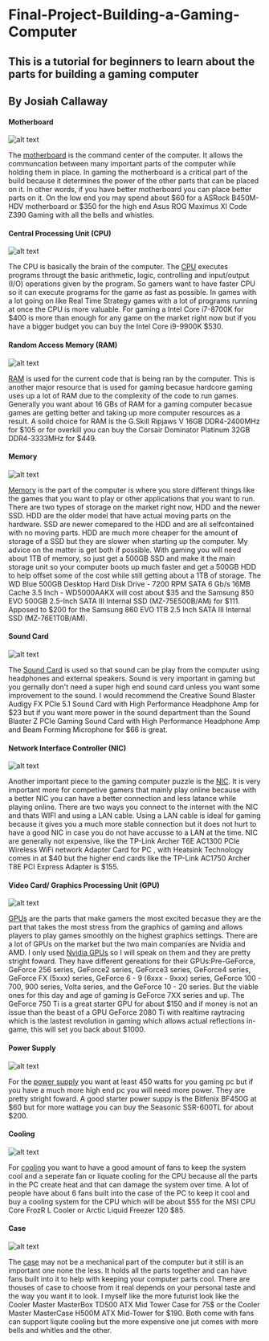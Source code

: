 # Final-Project-Building-a-Gaming-Computer

## This is a tutorial for beginners to learn about the parts for building a gaming computer
## By Josiah Callaway


#### Motherboard
![alt text](https://images-na.ssl-images-amazon.com/images/I/51jOljMbc%2BL._SL500_AC_SS350_.jpg)

   The [motherboard](https://whatis.techtarget.com/definition/motherboard) is the command center of the computer. It allows the communcation between many important parts of the computer while holding them in place. In gaming the motherboard is a critical part of the build because it determines the power of the other parts that can be placed on it. In other words, if you have better motherboard you can place better parts on it. On the low end you may spend about $60 for a ASRock B450M-HDV motherboard or $350 for the high end Asus ROG Maximus XI Code Z390 Gaming with all the bells and whistles.

#### Central Processing Unit (CPU)
![alt text](https://www.howtogeek.com/wp-content/uploads/2018/10/xcpu_lede.png.pagespeed.gp+jp+jw+pj+ws+js+rj+rp+rw+ri+cp+md.ic.YnbrmCDUPp.jpg)

   The CPU is basically the brain of the computer. The [CPU](https://en.wikipedia.org/wiki/Central_processing_unit) executes programs througt the basic arithmetic, logic, controlling and input/output (I/O) operations given by the program. So gamers want to have faster CPU so it can execute programs for the game as fast as possible. In games with a lot going on like Real Time Strategy games with a lot of programs running at once the CPU is more valuable. For gaming a Intel Core i7-8700K for $400 is more than enough for any game on the market right now but if you have a bigger budget you can buy the Intel Core i9-9900K $530.
  
#### Random Access Memory (RAM)
![alt text](https://www.extremetech.com/wp-content/uploads/2016/02/DRAM-Feature-640x354.jpg)

   [RAM](https://www.lifewire.com/what-is-random-access-memory-ram-2618159) is used for the current code that is being ran by the computer. This is another major resource that is used for gaming becasue hardcore gaming uses up a lot of RAM due to the complexity of the code to run games. Generally you want about 16 GBs of RAM for a gaming computer becasue games are getting better and taking up more computer resources as a result. A soild choice for RAM is the G.Skill Ripjaws V 16GB DDR4-2400MHz for $105 or for overkill you can buy the Corsair Dominator Platinum 32GB DDR4-3333MHz for $449.

#### Memory
![alt text](https://steemitimages.com/DQmc6gFiYD3ZjXh8DggSwJwdbvfG4gdv2joazgcJ3dccVLs/ssd-hdd.jpg)

   [Memory](https://en.wikipedia.org/wiki/Computer_memory) is the part of the computer is where you store different things like the games that you want to play or other applications that you want to run. There are two types of storage on the market right now, HDD and the newer SSD. HDD are the older model that have actual moving parts on the hardware. SSD are newer comepared to the HDD and are all selfcontained with no moving parts. HDD are much more cheaper for the amount of storage of a SSD but they are slower when starting up the computer. My advice on the matter is get both if possible. With gaming you will need about 1TB of memory, so just get a 500GB SSD and make it the main storage unit so your computer boots up much faster and get a 500GB HDD to help offset some of the cost while still getting about a 1TB of storage. The WD Blue 500GB Desktop Hard Disk Drive - 7200 RPM SATA 6 Gb/s 16MB Cache 3.5 Inch - WD5000AAKX will cost about $35 and the Samsung 850 EVO 500GB 2.5-Inch SATA III Internal SSD (MZ-75E500B/AM) for $111. Apposed to $200 for the Samsung 860 EVO 1TB 2.5 Inch SATA III Internal SSD (MZ-76E1T0B/AM).
  
#### Sound Card
![alt text](https://images-na.ssl-images-amazon.com/images/I/412gA4XY27L._SL500_AC_SS350_.jpg)

   The [Sound Card](https://en.wikipedia.org/wiki/Sound_card) is used so that sound can be play from the computer using headphones and external speakers. Sound is very important in gaming but you gernally don't need a super high end sound card unless you want some improvement to the sound. I would recommend the Creative Sound Blaster Audigy FX PCIe 5.1 Sound Card with High Performance Headphone Amp for $23 but if you want more power in the sound department than the Sound Blaster Z PCIe Gaming Sound Card with High Performance Headphone Amp and Beam Forming Microphone for $66 is great.
  
#### Network Interface Controller (NIC)
![alt text](https://i.ebayimg.com/images/g/NHwAAOxydlFS0yue/s-l300.jpg)

   Another important piece to the gaming computer puzzle is the [NIC](https://en.wikipedia.org/wiki/Network_interface_controller). It is very important more for competive gamers that mainly play online because with a better NIC you can have a better connection and less latance while playing online. There are two ways you connect to the internet with the NIC and thats WIFI and using a LAN cable. Using a LAN cable is ideal for gaming because it gives you a much more stable connection but it does not hurt to have a good NIC in case you do not have accusse to a LAN at the time. NIC are generally not expensive, like the TP-Link Archer T6E AC1300 PCIe Wireless WiFi network Adapter Card for PC , with Heatsink Technology comes in at $40 but the higher end cards like the TP-Link AC1750 Archer T8E PCI Express Adapter is $155.
  
#### Video Card/ Graphics Processing Unit (GPU)
![alt text](https://images-na.ssl-images-amazon.com/images/I/71w%2BwxT6puL._SX425_.jpg)

  [GPUs](https://techterms.com/definition/gpu) are the parts that make gamers the most excited becasue they are the part that takes the most stress from the graphics of gaming and allows players to play games smoothly on the highest graphics settings. There are a lot of GPUs on the market but the two main companies are Nvidia and AMD. I only used [Nvidia GPUs](https://en.wikipedia.org/wiki/GeForce) so I will speak on them and they are pretty stright foward. They have different gereations for their GPUs:Pre-GeForce, GeForce 256 series, GeForce2 series, GeForce3 series, GeForce4 series, GeForce FX (5xxx) series, GeForce 6 - 9 (6xxx - 9xxx) series, GeForce 100 - 700, 900 series, Volta series, and the GeForce 10 - 20 series. But the viable ones for this day and age of gaming is GeForce 7XX series and up. The GeForce 750 Ti is a great starter GPU for about $150 and if money is not an issue than the beast of a GPU GeForce 2080 Ti with realtime raytracing which is the lastest revolution in gaming which allows actual reflections in-game, this will set you back about $1000.
 
#### Power Supply
![alt text](http://cdn.techpp.com/wp-content/uploads/2012/10/power-supply-unit.jpg)

  For the [power supply](https://en.wikipedia.org/wiki/Power_supply) you want at least 450 watts for you gaming pc but if you have a much more high end pc you will need more power. They are pretty stright foward. A good starter power suppy is the Bitfenix BF450G at $60 but for more wattage you can buy the Seasonic SSR-600TL for about $200.

#### Cooling
![alt text](https://www.lifewire.com/thmb/VbKO5VPj07j0MdydfwhsCnVqwEM=/768x0/filters:no_upscale():max_bytes(150000):strip_icc()/intel-cooling-fan-5aa7d8da8023b9003797fc5b.PNG)

   For [cooling](https://en.wikipedia.org/wiki/Computer_cooling) you want to have a good amount of fans to keep the system cool and a seperate fan or liquate cooling for the CPU because all the parts in the PC create heat and that can damage the system over time. A lot of people have about 6 fans built into the case of the PC to keep it cool and buy a cooling system for the CPU which will be about $55 for the MSI CPU Core FrozR L Cooler or Arctic Liquid Freezer 120 $85.

#### Case
![alt text](https://c1.neweggimages.com/NeweggImage/ProductImage/11-147-237-01.jpg)

   The [case](https://www.lifewire.com/what-is-a-computer-case-2618149) may not be a mechanical part of the computer but it still is an important one none the less. It holds all the parts together and can have fans built into it to help with keeping your computer parts cool. There are thouses of case to choose from it real depends on your personal taste and the way you want it to look. I myself like the more futurist look like the Cooler Master MasterBox TD500 ATX Mid Tower Case for 75$ or the Cooler Master MasterCase H500M ATX Mid-Tower for $190. Both come with fans can support liqute cooling but the more expensive one jut comes with more bells and whitles and the other. 
